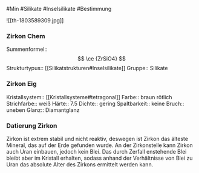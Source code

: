 #Min #Silikate #Inselsilikate #Bestimmung 

![[th-1803589309.jpg]]
<!--ID: 1705934303119-->


### Zirkon Chem

Summenformel:: $$ \ce {ZrSiO4} $$
Strukturtypus:: [[Silikatstrukturen#Inselsilikate]]
Gruppe:: Silikate
<!--ID: 1705934303124-->


### Zirkon Eig

Kristallsystem:: [[Kristallsysteme#tetragonal]]
Farbe:: braun rötlich
Strichfarbe:: weiß
Härte:: 7.5
Dichte:: gering
Spaltbarkeit:: keine
Bruch:: uneben
Glanz:: Diamantglanz
<!--ID: 1705934303128-->


### Datierung Zirkon

Zirkon ist extrem stabil und nicht reaktiv, deswegen ist Zirkon das älteste Mineral, das auf der Erde gefunden wurde. An der Zirkonstelle kann Zirkon auch Uran einbauen, jedoch kein Blei. Das durch Zerfall enstehende Blei bleibt aber im Kristall erhalten, sodass anhand der Verhältnisse von Blei zu Uran das absolute Alter des Zirkons ermittelt werden kann.
<!--ID: 1705934303133-->


